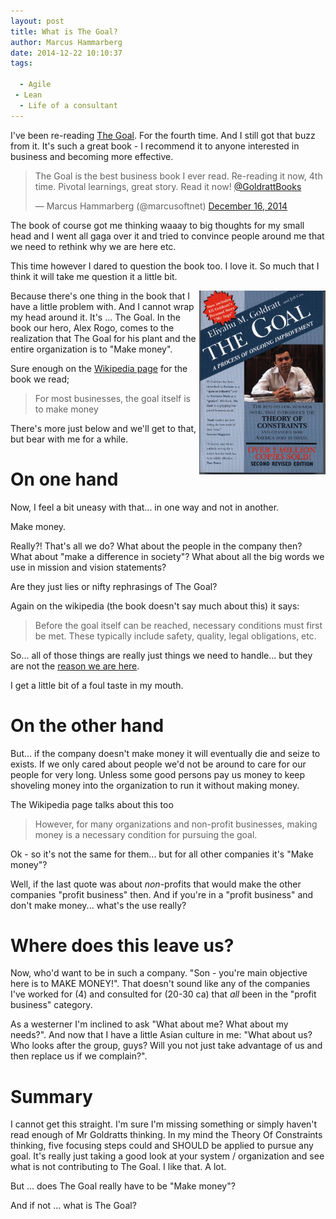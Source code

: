 ```yaml
---
layout: post
title: What is The Goal?
author: Marcus Hammarberg
date: 2014-12-22 10:10:37
tags:

  - Agile
 - Lean
  - Life of a consultant
---
```


I've been re-reading  <a href="http://www.amazon.com/The-Goal-Process-Ongoing-Improvement/dp/0884270610">The Goal</a>. For the fourth time. And I still got that buzz from it. It's such a great book - I recommend it to anyone interested in business and becoming more effective.

<blockquote class="twitter-tweet" lang="en"><p>The Goal is the best business book I ever read. Re-reading it now, 4th time. Pivotal learnings, great story. Read it now! <a href="https://twitter.com/GoldrattBooks">@GoldrattBooks</a></p>&mdash; Marcus Hammarberg (@marcusoftnet) <a href="https://twitter.com/marcusoftnet/status/544734472482983937">December 16, 2014</a></blockquote>
<script async src="//platform.twitter.com/widgets.js" charset="utf-8"></script>

The book of course got me thinking waaay to big thoughts for my small head and I went all gaga over it and tried to convince people around me that we need to rethink why we are here etc.

This time however I dared to question the book too. I love it. So much that I think it will take me question it a little bit.

<!-- excerpt-end -->

<img src="/img/theGoal.jpg" style="float:right" width="40%">
Because there's one thing in the book that I have a little problem with. And I cannot wrap my head around it. It's ... The Goal. In the book our hero, Alex Rogo, comes to the realization that The Goal for his plant and the entire organization is to "Make money".

Sure enough on the <a href="http://en.wikipedia.org/wiki/Theory_of_constraints">Wikipedia page</a> for the book we read;

<blockquote>For most businesses, the goal itself is to make money</blockquote>

There's more just below and we'll get to that, but bear with me for a while.

# On one hand
Now, I feel a bit uneasy with that... in one way and not in another.

Make money.

Really?! That's all we do? What about the people in the company then? What about "make a difference in society"? What about all the big words we use in mission and vision statements?

Are they just lies or nifty rephrasings of The Goal?

Again on the wikipedia (the book doesn't say much about this) it says:

<blockquote>Before the goal itself can be reached, necessary conditions must first be met. These typically include safety, quality, legal obligations, etc.</blockquote>

So... all of those things are really just things we need to handle... but they are not the <a href="http://www.marcusoft.net/2014/04/thisIsHowIThink.html">reason we are here</a>.

I get a little bit of a foul taste in my mouth.

# On the other hand
But... if the company doesn't make money it will eventually die and seize to exists. If we only cared about people we'd not be around to care for our people for very long. Unless some good persons pay us money to keep shoveling money into the organization to run it without making money.

The Wikipedia page talks about this too

<blockquote>However, for many organizations and non-profit businesses, making money is a necessary condition for pursuing the goal.</blockquote>

Ok - so it's not the same for them... but for all other companies it's "Make money"?

Well, if the last quote was about *non*-profits that would make the other companies "profit business" then. And if you're in a "profit business" and don't make money... what's the use really?

# Where does this leave us?
Now, who'd want to be in such a company. "Son - you're main objective here is to MAKE MONEY!". That doesn't sound like any of the companies I've worked for (4) and consulted for (20-30 ca) that *all* been in the "profit business" category.

As a westerner I'm inclined to ask "What about me? What about my needs?". And now that I have a little Asian culture in me: "What about us? Who looks after the group, guys? Will you not just take advantage of us and then replace us if we complain?".

# Summary
I cannot get this straight. I'm sure I'm missing something or simply haven't read enough of Mr Goldratts thinking.
In my mind the Theory Of Constraints thinking, five focusing steps could and SHOULD be applied to pursue any goal. It's really just taking a good look at your system / organization and see what is not contributing to The Goal. I like that. A lot.

But ... does The Goal really have to be "Make money"?

And if not ... what is The Goal?